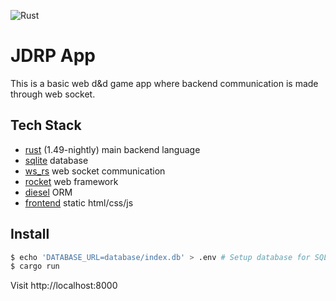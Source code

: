 ![Rust](https://github.com/Evergreenn/RustChatApp/workflows/Rust/badge.svg)

# JDRP App

This is a basic web d&d game app where backend communication is made through web socket.

## Tech Stack

- [rust](https://github.com/rust-lang/rust) (1.49-nightly) main backend language
- [sqlite](https://github.com/sqlite/sqlite) database
- [ws_rs](https://github.com/housleyjk/ws-rs) web socket communication
- [rocket](https://rocket.rs/) web framework
- [diesel](http://diesel.rs/) ORM
- [frontend](#) static html/css/js

## Install

```sh
$ echo 'DATABASE_URL=database/index.db' > .env # Setup database for SQLite
$ cargo run
```

Visit http://localhost:8000

<!-- ## Todo
- [ ] add rooms
- [ ] sent proper formatted objects over the websocket for getting all displayed information
- [ ] create proper admin messages
- [ ] check gif apis
- [ ] remove the 5 users limitation -->